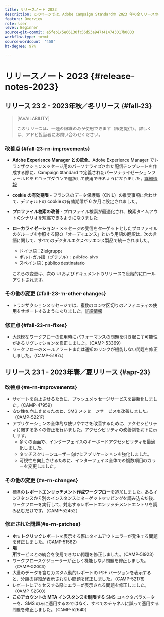 ```yaml
---
title: リリースノート 2023
description: このページでは、Adobe Campaign Standardの 2023 年の全リリースの一覧を示します
feature: Overview
role: User
level: Beginner
source-git-commit: e5feb1c5e66130fc56d53a9473414743017b0003
workflow-type: tm+mt
source-wordcount: '458'
ht-degree: 97%

---
```


# リリースノート 2023 {#release-notes-2023}

## リリース 23.2 - 2023年秋／冬リリース {#fall-23}

>[!AVAILABILITY]
>
>このリリースは、一連の組織のみが使用できます（限定提供）。詳しくは、アドビ担当者にお問い合わせください。

### 改善点 {#fall-23-rn-improvements}

* **Adobe Experience Manager との統合**。Adobe Experience Manager でトランザクションメッセージ用のパーソナライズされた配信テンプレートを作成する際に、Campaign Standard で定義されたパーソナライゼーションフィールドをドロップダウンで選択して使用できるようになりました。[詳細情報](../../integrating/using/creating-email-experience-manager.md)

* **cookie の有効期限** - フランスのデータ保護局（CNIL）の推奨事項に合わせて、デフォルトの cookie の有効期限が 6 か月に設定されました。

* **プロファイル検索の改善** - プロファイル検索が最適化され、検索タイムアウトのシナリオを短縮できるようになりました

* **ローカライゼーション** - メッセージの受信をターゲットとしたプロファイルのグループを参照する際の「オーディエンス」という用語の翻訳は、次の言語に関して、すべてのデジタルエクスペリエンス製品で統一されました。

   * ドイツ語：Zielgruppe
   * ポルトガル語（ブラジル）：público-alvo
   * スペイン語：público destinatario

  これらの変更は、次の UI およびドキュメントのリリースで段階的にロールアウトされます。


### その他の変更 {#fall-23-rn-other-changes}

* トランザクションメッセージでは、複数のコンマ区切りのアフィニティの使用をサポートするようになりました。[詳細情報](../../sending/using/managing-typologies.md)

### 修正点 {#fall-23-rn-fixes}

* 大規模なワークフローの使用時にパフォーマンスの問題を引き起こす可能性があるリグレッションを修正しました。（CAMP-53369）
* ワークフローのメールアラートまたは通知のリンクが機能しない問題を修正しました。（CAMP-51874）

## リリース 23.1 - 2023年春／夏リリース {#apr-23}

### 改善点 {#e-rn-improvements}

* サポートを向上させるために、プッシュメッセージサービスを最新化しました。（CAMP-47959）
* 安定性を向上させるために、SMS メッセージサービスを改善しました。（CAMP-52217）
* アプリケーションの全体的な使いやすさを改善するために、アクセシビリティに関する多くの修正を行いました。アクセシビリティの改善例を以下に示します。
   * 多くの画面で、インターフェイスのキーボードアクセシビリティを最適化しました。
   * タッチスクリーンユーザー向けにアプリケーションを強化しました。
   * 可視性を向上させるために、インターフェイス全体での複数項目のカラーを変更しました。

### その他の変更 {#e-rn-changes}

* 標準の&#x200B;**レポートエンリッチメント作成ワークフロー**&#x200B;を追加しました。あるインスタンスから別のインスタンスにターゲットマッピングを読み込んだ後、ワークフローを実行して、対応するレポートエンリッチメントエントリを読み込むだけです。（CAMP-52452）

### 修正された問題{#e-rn-patches}

* **ホットクリック**&#x200B;レポートを表示する際にタイムアウトエラーが発生する問題を修正しました。（CAMP-51582）
* **場所**&#x200B;サービスとの統合を使用できない問題を修正しました。（CAMP-51923）
* ワークフロースケジューラーが正しく機能しない問題を修正しました。（CAMP-52003）
* 大量のデータを含むカスタム動的レポートの PDF バージョンを表示すると、分類の詳細が表示されない問題を修正しました。（CAMP-52178）
* レポートにアクセスする際にエラーが表示される問題を修正しました。（CAMP-52500）
* **このアカウントの MTA インスタンスを制限する** SMS コネクタパラメーターを、SMS のみに適用するのではなく、すべてのチャネルに誤って適用する問題を修正しました。（CAMP-52640）
